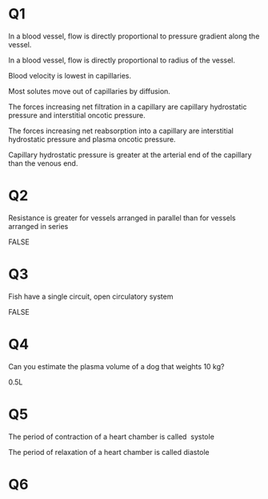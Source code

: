 # Q1
In a blood vessel, flow is directly proportional to pressure gradient along the vessel.

In a blood vessel, flow is directly proportional to radius of the vessel.

Blood velocity is lowest in capillaries.

Most solutes move out of capillaries by diffusion.

The forces increasing net filtration in a capillary are capillary hydrostatic pressure and interstitial oncotic pressure.

The forces increasing net reabsorption into a capillary are interstitial hydrostatic pressure and plasma oncotic pressure.

Capillary hydrostatic pressure is greater at the arterial end of the capillary than the venous end.

# Q2 
Resistance is greater for vessels arranged in parallel than for vessels arranged in series

FALSE

# Q3
Fish have a single circuit, open circulatory system

FALSE

# Q4
Can you estimate the plasma volume of a dog that weights 10 kg?

0.5L

# Q5
The period of contraction of a heart chamber is called 
systole

The period of relaxation of a heart chamber is called
diastole

# Q6




